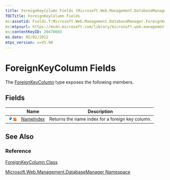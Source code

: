 ```yaml
---
title: ForeignKeyColumn Fields (Microsoft.Web.Management.DatabaseManager)
TOCTitle: ForeignKeyColumn Fields
ms:assetid: Fields.T:Microsoft.Web.Management.DatabaseManager.ForeignKeyColumn
ms:mtpsurl: https://msdn.microsoft.com/library/microsoft.web.management.databasemanager.foreignkeycolumn_fields(v=VS.90)
ms:contentKeyID: 20476603
ms.date: 05/02/2012
mtps_version: v=VS.90
---
```


# ForeignKeyColumn Fields

The [ForeignKeyColumn](foreignkeycolumn-class-microsoft-web-management-databasemanager.md) type exposes the following members.

## Fields

||Name|Description|
|--- |--- |--- |
|![Public field](images/Dd565979.pubfield(en-us,VS.90).gif "Public field")![Static member](images/Dd565979.static(en-us,VS.90).gif "Static member")|[NameIndex](foreignkeycolumn-nameindex-field-microsoft-web-management-databasemanager.md)|Returns the name index for a foreign key column.|

## See Also

### Reference

[ForeignKeyColumn Class](foreignkeycolumn-class-microsoft-web-management-databasemanager.md)

[Microsoft.Web.Management.DatabaseManager Namespace](microsoft-web-management-databasemanager-namespace.md)
